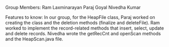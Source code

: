 Group Members:
Ram Laxminarayan
Paraj Goyal
Nivedha Kumar

Features to know: In our group, for the HeapFile class, Paraj worked on creating the class and the deletion methods (finalize and deleteFile). Ram worked to implement the record-related methods that insert, select, update and delete records. Nivedha wrote the getRecCnt and openScan methods and the HeapScan.java file.